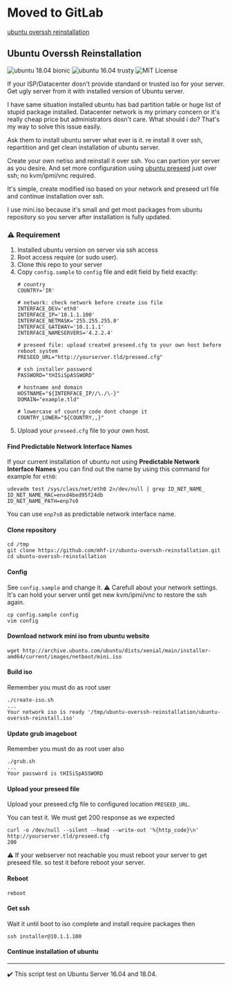 
# Moved to GitLab
[ubuntu overssh reinstallation](https://gitlab.com/AASAAM/ubuntu-overssh-reinstallation)

## Ubuntu Overssh Reinstallation

![ubuntu 18.04 bionic](https://img.shields.io/badge/ubuntu%2018.04%20bionic-tested-green.svg "ubuntu 18.04 bionic")
![ubuntu 16.04 trusty](https://img.shields.io/badge/ubuntu%2016.04%20trusty-tested-green.svg "ubuntu 16.04 trusty")
![MIT License](https://img.shields.io/badge/license-MIT-ff9900.svg "MIT License")

If your ISP/Datacenter dosn't provide standard or trusted iso for your server. Get ugly server from it with installed version of Ubuntu server.

I have same situation installed ubuntu has bad partition table or huge list of stupid package installed. Datacenter network is my primary concern or it's really cheap price but administrators dosn't care. What should i do? That's my way to solve this issue easily.

Ask them to install ubuntu server what ever is it. re install it over ssh, repartition and get clean installation of ubuntu server.

Create your own netiso and reinstall it over ssh. You can partion yor server as you desire. And set more configuration using [ubuntu preseed](https://help.ubuntu.com/lts/installation-guide/armhf/apbs02.html) just over ssh; no kvm/ipmi/vnc required.

It's simple, create modified iso based on your network and preseed url file and continue installation over ssh.

I use mini.iso because it's small and get most packages from ubuntu repository so you server after installation is fully updated.

### :warning: Requirement

1. Installed ubuntu version on server via ssh access
2. Root access require (or sudo user).
3. Clone this repo to your server
4. Copy `config.sample` to `config` file and edit field by field exactly:
    ```
    # country
    COUNTRY='IR'

    # network: check network before create iso file
    INTERFACE_DEV='eth0'
    INTERFACE_IP='10.1.1.100'
    INTERFACE_NETMASK='255.255.255.0'
    INTERFACE_GATEWAY='10.1.1.1'
    INTERFACE_NAMESERVERS='4.2.2.4'

    # preseed file: upload created preseed.cfg to your own host before reboot system
    PRESEED_URL="http://yourserver.tld/preseed.cfg"

    # ssh installer password
    PASSWORD="tHISiSpASSWORD"

    # hostname and domain
    HOSTNAME="${INTERFACE_IP//\./\-}"
    DOMAIN="example.tld"

    # lowercase of country code dont change it
    COUNTRY_LOWER="${COUNTRY,,}"
    ```
5. Upload your `preseed.cfg` file to your own host.

#### Find Predictable Network Interface Names

If your current installation of ubuntu not using **Predictable Network Interface Names** you can find out the name by using this command for example for `eth0`:

```
udevadm test /sys/class/net/eth0 2>/dev/null | grep ID_NET_NAME_
ID_NET_NAME_MAC=enxd4bed95f24db
ID_NET_NAME_PATH=enp7s0
```
You can use `enp7s0` as predictable network interface name.

#### Clone repository
```
cd /tmp
git clone https://github.com/mhf-ir/ubuntu-overssh-reinstallation.git
cd ubuntu-overssh-reinstallation
```
#### Config
See `config.sample` and change it.
:warning: Carefull about your network settings. It's can hold your server until get new kvm/ipmi/vnc to restore the ssh again.
```
cp config.sample config
vim config
```
#### Download network mini iso from ubuntu website
```
wget http://archive.ubuntu.com/ubuntu/dists/xenial/main/installer-amd64/current/images/netboot/mini.iso
```
#### Build iso
Remember you must do as root user
```
./create-iso.sh
...
Your network iso is ready '/tmp/ubuntu-overssh-reinstallation/ubuntu-overssh-reinstall.iso'
```
#### Update grub imageboot
Remember you must do as root user also
```
./grub.sh
...
Your password is tHISiSpASSWORD
```
#### Upload your preseed file
Upload your preseed.cfg file to configured location `PRESEED_URL`.

You can test it. We must get 200 response as we expected
```
curl -o /dev/null --silent --head --write-out '%{http_code}\n' http://yourserver.tld/preseed.cfg
200
```
:warning: If your webserver not reachable you must reboot your server to get preseed file. so test it before reboot your server.

#### Reboot
```
reboot
```
#### Get ssh
Wait it until boot to iso complete and install require packages then
```
ssh installer@10.1.1.100
```
#### Continue installation of ubuntu
---
:heavy_check_mark: This script test on Ubuntu Server 16.04 and 18.04.
